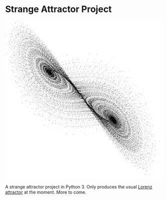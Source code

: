 # Strange Attractor Project
![](https://github.com/sleepokay/attractor/blob/master/media/test.png)

A strange attractor project in Python 3. Only produces the usual [Lorenz attractor](https://en.wikipedia.org/wiki/Lorenz_system) at the moment. More to come.